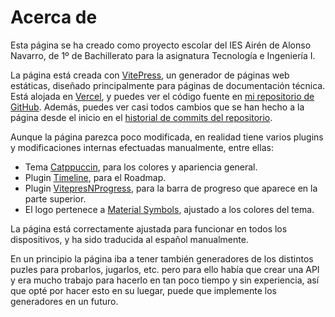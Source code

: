 # Acerca de
Esta página se ha creado como proyecto escolar del IES Airén de Alonso Navarro, de 1º de Bachillerato para la asignatura Tecnología e Ingeniería I.

La página está creada con [VitePress](https://vitepress.dev/), un generador de páginas web estáticas, diseñado principalmente para páginas de documentación técnica.
Está alojada en [Vercel](https://vercel.com), y puedes ver el código fuente en [mi repositorio de GitHub](https://github.com/Alonso287/PuzzleLabs).
Además, puedes ver casi todos cambios que se han hecho a la página desde el inicio en el [historial de commits del repositorio](https://github.com/Alonso287/PuzzleLabs/commits/main/).

Aunque la página parezca poco modificada, en realidad tiene varios plugins y modificaciones internas efectuadas manualmente, entre ellas:
- Tema [Catppuccin](https://vitepress.catppuccin.com/), para los colores y apariencia general.
- Plugin [Timeline](https://github.com/HanochMa/vitepress-markdown-timeline), para el Roadmap.
- Plugin [VitepresNProgress](https://github.com/ZhongxuYang/vitepress-plugin-nprogress/), para la barra de progreso que aparece en la parte superior.
- El logo pertenece a [Material Symbols](https://fonts.google.com/icons?selected=Material+Symbols+Outlined:crossword), ajustado a los colores del tema.

La página está correctamente ajustada para funcionar en todos los dispositivos, y ha sido traducida al español manualmente.

En un principio la página iba a tener también generadores de los distintos puzles para probarlos, jugarlos, etc. pero para ello había que crear una API y era mucho trabajo para hacerlo en tan poco tiempo y sin experiencia, así que opté por hacer esto en su luegar, puede que implemente los generadores en un futuro.